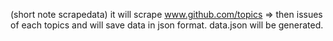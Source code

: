 (short note scrapedata)
it will scrape www.github.com/topics => then issues of each topics and will save data in json format.
data.json will be generated.